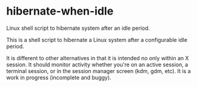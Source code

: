 hibernate-when-idle
===================

Linux shell script to hibernate system after an idle period.

This is a shell script to hibernate a Linux system after a configurable idle period.

It is different to other alternatives in that it is intended no only within an X session. It should monitor activity whether you're on an active session, a terminal session, or in the session manager screen (kdm, gdm, etc). It is a work in progress (incomplete and buggy).
